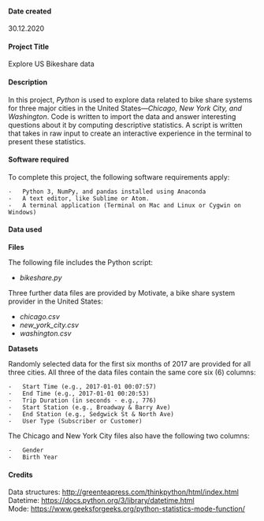 #### Date created
30.12.2020

#### Project Title
Explore US Bikeshare data

#### Description
In this project, _Python_ is used to explore data related to bike share systems for three major cities in the United States—_Chicago, New York City, and Washington_. Code is written to import the data and answer interesting questions about it by computing descriptive statistics. A script is written that takes in raw input to create an interactive experience in the terminal to present these statistics.

#### Software required
To complete this project, the following software requirements apply:

    -   Python 3, NumPy, and pandas installed using Anaconda
    -   A text editor, like Sublime or Atom.
    -   A terminal application (Terminal on Mac and Linux or Cygwin on Windows)

#### Data used

**Files**

The following file includes the Python script:

*   *bikeshare.py*

Three further data files are provided by Motivate, a bike share system provider in the United States:

*   *chicago.csv*
*   *new_york_city.csv*
*   *washington.csv*

**Datasets**

Randomly selected data for the first six months of 2017 are provided for all three cities. All three of the data files contain the same core six (6) columns:

    -   Start Time (e.g., 2017-01-01 00:07:57)
    -   End Time (e.g., 2017-01-01 00:20:53)
    -   Trip Duration (in seconds - e.g., 776)
    -   Start Station (e.g., Broadway & Barry Ave)
    -   End Station (e.g., Sedgwick St & North Ave)
    -   User Type (Subscriber or Customer)

The Chicago and New York City files also have the following two columns:

    -   Gender
    -   Birth Year

#### Credits
Data structures:
http://greenteapress.com/thinkpython/html/index.html
Datetime:
https://docs.python.org/3/library/datetime.html           
Mode:
https://www.geeksforgeeks.org/python-statistics-mode-function/
